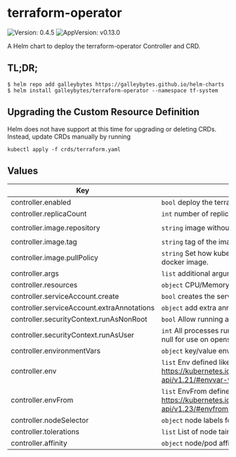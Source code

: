 # terraform-operator

![Version: 0.4.5](https://img.shields.io/badge/Version-0.4.5-informational?style=flat-square) ![AppVersion: v0.13.0](https://img.shields.io/badge/AppVersion-v0.13.0-informational?style=flat-square)

A Helm chart to deploy the terraform-operator Controller and CRD.

## TL;DR;

```console
$ helm repo add galleybytes https://galleybytes.github.io/helm-charts
$ helm install galleybytes/terraform-operator --namespace tf-system
```

## Upgrading the Custom Resource Definition

Helm does not have support at this time for upgrading or deleting CRDs. Instead, update CRDs manually by running

```
kubectl apply -f crds/terraform.yaml
```

## Values

| Key | Description | Default |
|---|---|---|
| controller.enabled | `bool` deploy the terraform-operator controller | `true` |
| controller.replicaCount | `int` number of replicas | `1` |
| controller.image.repository | `string` image without the tag. | `"ghcr.io/galleybytes/terraform-operator"` |
| controller.image.tag | `string` tag of the image | `"v0.13.0"` |
| controller.image.pullPolicy | `string` Set how kubernetes determines when to pull the docker image. | `"IfNotPresent"` |
| controller.args | `list` additional arguments for the command | <a href="values.yaml#L22-L24">values.yaml</a> |
| controller.resources | `object` CPU/Memory request and limit configuration | <a href="values.yaml#L31-L37">values.yaml</a> |
| controller.serviceAccount.create | `bool` creates the service account for the controller | `true` |
| controller.serviceAccount.extraAnnotations | `object` add extra annotations the service account | `{}` |
| controller.securityContext.runAsNonRoot | `bool` Allow running as root when false | `true` |
| controller.securityContext.runAsUser | `int` All processes run with user specified. This can be set to null for use on openshift | `1001` |
| controller.environmentVars | `object` key/value envs | `{}` |
| controller.env | `list` Env defined like k8s EnvVar https://kubernetes.io/docs/reference/generated/kubernetes-api/v1.21/#envvar-v1-core. Accepts `tpl` values. | `[]` |
| controller.envFrom | `list` EnvFrom defined like k8s EnvFrom https://kubernetes.io/docs/reference/generated/kubernetes-api/v1.23/#envfromsource-v1-core. | `[]` |
| controller.nodeSelector | `object` node labels for pod assignment | `{}` |
| controller.tolerations | `list` List of node taints to tolerate | `[]` |
| controller.affinity | `object` node/pod affinities | `{}` |
